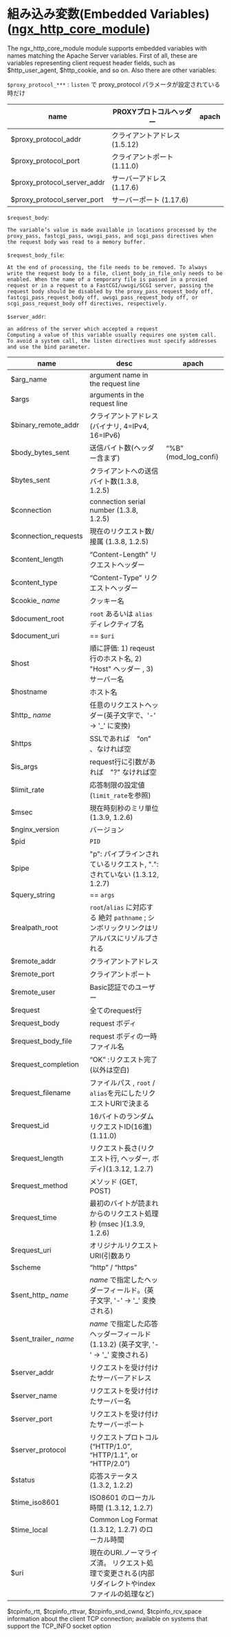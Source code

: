 # 組み込み変数(Embedded Variables) ([ngx_http_core_module](https://nginx.org/en/docs/http/ngx_http_core_module.html#variables)) 



The ngx_http_core_module module supports embedded variables with names matching the Apache Server variables. First of all, these are variables representing client request header fields, such as $http_user_agent, $http_cookie, and so on. Also there are other variables:

`$proxy_protocol_***` : `listen` で proxy_protocol パラメータが設定されている時だけ

| **name**                    | **PROXYプロトコルヘッダー**   | **apach** |
| --------------------------- | ----------------------------- | --------- |
| $proxy_protocol_addr        | クライアントアドレス (1.5.12) |           |
| $proxy_protocol_port        | クライアントポート(1.11.0)    |           |
| $proxy_protocol_server_addr | サーバーアドレス (1.17.6)     |           |
| $proxy_protocol_server_port | サーバーポート (1.17.6)       |           |


`$request_body`:

    The variable’s value is made available in locations processed by the proxy_pass, fastcgi_pass, uwsgi_pass, and scgi_pass directives when the request body was read to a memory buffer.

`$request_body_file`:

    At the end of processing, the file needs to be removed. To always write the request body to a file, client_body_in_file_only needs to be enabled. When the name of a temporary file is passed in a proxied request or in a request to a FastCGI/uwsgi/SCGI server, passing the request body should be disabled by the proxy_pass_request_body off, fastcgi_pass_request_body off, uwsgi_pass_request_body off, or scgi_pass_request_body off directives, respectively.

`$server_addr`:

    an address of the server which accepted a request
    Computing a value of this variable usually requires one system call. 
    To avoid a system call, the listen directives must specify addresses and use the bind parameter.

| **name**              | **desc**                                                                                         | **apach**             |
| --------------------- | ------------------------------------------------------------------------------------------------ | --------------------- |
| $arg_name             | argument name in the request line                                                                |                       |
| $args                 | arguments in the request line                                                                    |                       |
| $binary_remote_addr   | クライアントアドレス(バイナリ, 4=IPv4, 16=IPv6)                                                  |                       |
| $body_bytes_sent      | 送信バイト数(ヘッダー含まず)                                                                     | “%B”  (mod_log_confi) |
| $bytes_sent           | クライアントへの送信バイト数(1.3.8, 1.2.5)                                                       |                       |
| $connection           | connection serial number (1.3.8, 1.2.5)                                                          |                       |
| $connection_requests  | 現在のリクエスト数/接属 (1.3.8, 1.2.5)                                                           |                       |
| $content_length       | “Content-Length” リクエストヘッダー                                                              |                       |
| $content_type         | “Content-Type” リクエストヘッダー                                                                |                       |
| $cookie_ _name_       | クッキー名                                                                                       |                       |
| $document_root        | `root` あるいは `alias`ディレクティブ名                                                          |                       |
| $document_uri         | == `$uri`                                                                                        |                       |
| $host                 | 順に評価: 1) reqeust行のホスト名, 2) "Host" ヘッダー , 3) サーバー名                             |                       |
| $hostname             | ホスト名                                                                                         |                       |
| $http_ _name_         | 任意のリクエストヘッダー(英子文字で、'-' -> '_' に変換)                                          |                       |
| $https                | SSLであれば　“on” 、なければ空                                                                   |                       |
| $is_args              | request行に引数があれば　"?" なければ空                                                          |                       |
| $limit_rate           | 応答制限の設定値 (`limit_rate`を参照)                                                            |                       |
| $msec                 | 現在時刻秒のミリ単位 (1.3.9, 1.2.6)                                                              |                       |
| $nginx_version        | バージョン                                                                                       |                       |
| $pid                  | `PID`                                                                                            |                       |
| $pipe                 | "p": パイプラインされているリクエスト, ".": されていない (1.3.12, 1.2.7)                         |                       |
| $query_string         | == `args`                                                                                        |                       |
| $realpath_root        | `root`/`alias` に対応する 絶対 `pathname` ; シンボリックリンクはリアルパスにリゾルブされる       |                       |
| $remote_addr          | クライアントアドレス                                                                             |                       |
| $remote_port          | クライアントポート                                                                               |                       |
| $remote_user          | Basic認証でのユーザー                                                                            |                       |
| $request              | 全てのrequest行                                                                                  |                       |
| $request_body         | request ボディ                                                                                   |                       |
| $request_body_file    | request ボディの一時ファイル名                                                                   |                       |
| $request_completion   | “OK” :リクエスト完了   (以外は空白)                                                              |                       |
| $request_filename     | ファイルパス , `root` / `alias`を元にしたリクエストURIで決まる                                   |                       |
| $request_id           | 16バイトのランダムリクエストID(16進)(1.11.0)                                                     |                       |
| $request_length       | リクエスト長さ(リクエスト行, ヘッダー, ボディ)(1.3.12, 1.2.7)                                    |                       |
| $request_method       | メソッド (GET, POST)                                                                             |                       |
| $request_time         | 最初のバイトが読まれからのリクエスト処理秒 (msec )(1.3.9, 1.2.6)                                 |                       |
| $request_uri          | オリジナルリクエストURI(引数あり                                                                 |                       | ) |
| $scheme               | “http” / “https”                                                                                 |                       |
| $sent_http_ _name_    | _name_ で指定したヘッダーフィールド。(英子文字, '-' -> '_' 変換される)                           |                       |
| $sent_trailer_ _name_ | _name_ で指定した応答ヘッダーフィールド(1.13.2) (英子文字, '-' -> '_' 変換される)                |                       |
| $server_addr          | リクエストを受け付けたサーバーアドレス                                                           |                       |
| $server_name          | リクエストを受け付けたサーバー名                                                                 |                       |
| $server_port          | リクエストを受け付けたサーバーポート                                                             |                       |
| $server_protocol      | リクエストプロトコル (“HTTP/1.0”, “HTTP/1.1”, or “HTTP/2.0”)                                     |                       |
| $status               | 応答ステータス(1.3.2, 1.2.2)                                                                     |                       |
| $time_iso8601         | ISO8601 のローカル時間   (1.3.12, 1.2.7)                                                         |                       |
| $time_local           | Common Log Format (1.3.12, 1.2.7) のローカル時間                                                 |                       |
| $uri                  | 現在のURI.ノーマライズ済。 リクエスト処理で変更される(内部リダイレクトやindexファイルの処理など) |                       |



$tcpinfo_rtt, $tcpinfo_rttvar, $tcpinfo_snd_cwnd, $tcpinfo_rcv_space
information about the client TCP connection; available on systems that support the TCP_INFO socket option